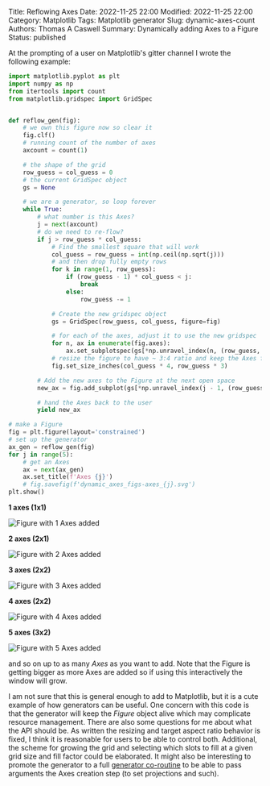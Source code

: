 Title: Reflowing Axes
Date: 2022-11-25 22:00
Modified: 2022-11-25 22:00
Category: Matplotlib
Tags: Matplotlib generator
Slug: dynamic-axes-count
Authors: Thomas A Caswell
Summary: Dynamically adding Axes to a Figure
Status: published


At the prompting of a user on Matplotlib's gitter channel I wrote the following
example:

```python
import matplotlib.pyplot as plt
import numpy as np
from itertools import count
from matplotlib.gridspec import GridSpec


def reflow_gen(fig):
    # we own this figure now so clear it
    fig.clf()
    # running count of the number of axes
    axcount = count(1)

    # the shape of the grid
    row_guess = col_guess = 0
    # the current GridSpec object
    gs = None

    # we are a generator, so loop forever
    while True:
        # what number is this Axes?
        j = next(axcount)
        # do we need to re-flow?
        if j > row_guess * col_guess:
            # Find the smallest square that will work
            col_guess = row_guess = int(np.ceil(np.sqrt(j)))
            # and then drop fully empty rows
            for k in range(1, row_guess):
                if (row_guess - 1) * col_guess < j:
                    break
                else:
                    row_guess -= 1

            # Create the new gridspec object
            gs = GridSpec(row_guess, col_guess, figure=fig)

            # for each of the axes, adjust it to use the new gridspec
            for n, ax in enumerate(fig.axes):
                ax.set_subplotspec(gs[*np.unravel_index(n, (row_guess, col_guess))])
            # resize the figure to have ~ 3:4 ratio and keep the Axes fixed
            fig.set_size_inches(col_guess * 4, row_guess * 3)

        # Add the new axes to the Figure at the next open space
        new_ax = fig.add_subplot(gs[*np.unravel_index(j - 1, (row_guess, col_guess))])

        # hand the Axes back to the user
        yield new_ax

# make a Figure
fig = plt.figure(layout='constrained')
# set up the generator
ax_gen = reflow_gen(fig)
for j in range(5):
    # get an Axes
    ax = next(ax_gen)
    ax.set_title(f'Axes {j}')
    # fig.savefig(f'dynamic_axes_figs-axes_{j}.svg')
plt.show()

```

**1 axes (1x1)**

![Figure with 1 Axes added](/images/dynamic_axes_figs-axes_0.svg "1 Axes")

**2 axes (2x1)**

![Figure with 2 Axes added](/images/dynamic_axes_figs-axes_1.svg "2 Axes")

**3 axes (2x2)**

![Figure with 3 Axes added](/images/dynamic_axes_figs-axes_2.svg "3 Axes")

**4 axes (2x2)**

![Figure with 4 Axes added](/images/dynamic_axes_figs-axes_3.svg "4 Axes")

**5 axes (3x2)**

![Figure with 5 Axes added](/images/dynamic_axes_figs-axes_4.svg "5 Axes")

and so on up to as many *Axes* as you want to add.  Note that the Figure is
getting bigger as more Axes are added so if using this interactively the window
will grow.

I am not sure that this is general enough to add to Matplotlib, but it is a
cute example of how generators can be useful.  One concern with this code is
that the generator will keep the *Figure* object alive which may complicate
resource management.  There are also some questions for me about what the API
should be.  As written the resizing and target aspect ratio behavior is fixed,
I think it is reasonable for users to be able to control both.  Additional, the
scheme for growing the grid and selecting which slots to fill at a given grid
size and fill factor could be elaborated.  It might also be interesting to
promote the generator to a full [generator
co-routine]({filename}practical-coroutines.md) to be able to pass arguments the Axes
creation step (to set projections and such).
